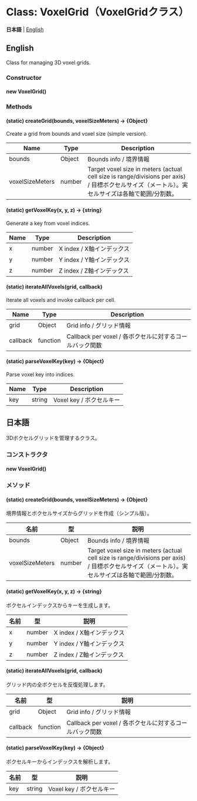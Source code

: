 # Class: VoxelGrid（VoxelGridクラス）

**日本語** | [English](#english)

## English

Class for managing 3D voxel grids.

### Constructor

#### new VoxelGrid()

### Methods

#### (static) createGrid(bounds, voxelSizeMeters) → {Object}

Create a grid from bounds and voxel size (simple version).

| Name | Type | Description |
|---|---|---|
| bounds | Object | Bounds info / 境界情報 |
| voxelSizeMeters | number | Target voxel size in meters (actual cell size is range/divisions per axis) / 目標ボクセルサイズ（メートル）。実セルサイズは各軸で範囲/分割数。 |

#### (static) getVoxelKey(x, y, z) → {string}

Generate a key from voxel indices.

| Name | Type | Description |
|---|---|---|
| x | number | X index / X軸インデックス |
| y | number | Y index / Y軸インデックス |
| z | number | Z index / Z軸インデックス |

#### (static) iterateAllVoxels(grid, callback)

Iterate all voxels and invoke callback per cell.

| Name | Type | Description |
|---|---|---|
| grid | Object | Grid info / グリッド情報 |
| callback | function | Callback per voxel / 各ボクセルに対するコールバック関数 |

#### (static) parseVoxelKey(key) → {Object}

Parse voxel key into indices.

| Name | Type | Description |
|---|---|---|
| key | string | Voxel key / ボクセルキー |


## 日本語

3Dボクセルグリッドを管理するクラス。

### コンストラクタ

#### new VoxelGrid()

### メソッド

#### (static) createGrid(bounds, voxelSizeMeters) → {Object}

境界情報とボクセルサイズからグリッドを作成（シンプル版）。

| 名前 | 型 | 説明 |
|---|---|---|
| bounds | Object | Bounds info / 境界情報 |
| voxelSizeMeters | number | Target voxel size in meters (actual cell size is range/divisions per axis) / 目標ボクセルサイズ（メートル）。実セルサイズは各軸で範囲/分割数。 |

#### (static) getVoxelKey(x, y, z) → {string}

ボクセルインデックスからキーを生成します。

| 名前 | 型 | 説明 |
|---|---|---|
| x | number | X index / X軸インデックス |
| y | number | Y index / Y軸インデックス |
| z | number | Z index / Z軸インデックス |

#### (static) iterateAllVoxels(grid, callback)

グリッド内の全ボクセルを反復処理します。

| 名前 | 型 | 説明 |
|---|---|---|
| grid | Object | Grid info / グリッド情報 |
| callback | function | Callback per voxel / 各ボクセルに対するコールバック関数 |

#### (static) parseVoxelKey(key) → {Object}

ボクセルキーからインデックスを解析します。

| 名前 | 型 | 説明 |
|---|---|---|
| key | string | Voxel key / ボクセルキー |
